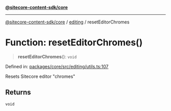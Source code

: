 [**@sitecore-content-sdk/core**](../../README.md)

***

[@sitecore-content-sdk/core](../../README.md) / [editing](../README.md) / resetEditorChromes

# Function: resetEditorChromes()

> **resetEditorChromes**(): `void`

Defined in: [packages/core/src/editing/utils.ts:107](https://github.com/Sitecore/content-sdk/blob/8372963af6d72e215aef15561296762273d04314/packages/core/src/editing/utils.ts#L107)

Resets Sitecore editor "chromes"

## Returns

`void`
